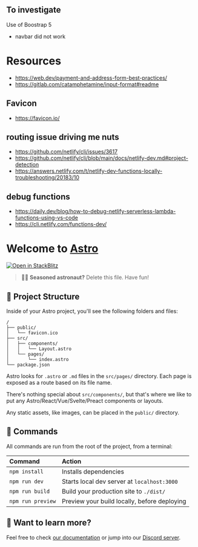 ## To investigate

Use of Boostrap 5 
- navbar did not work


# Resources

- https://web.dev/payment-and-address-form-best-practices/
- https://gitlab.com/catamphetamine/input-format#readme

## Favicon

- https://favicon.io/


## routing issue driving me nuts
- https://github.com/netlify/cli/issues/3617
- https://github.com/netlify/cli/blob/main/docs/netlify-dev.md#project-detection
- https://answers.netlify.com/t/netlify-dev-functions-locally-troubleshooting/20183/10


## debug functions
- https://daily.dev/blog/how-to-debug-netlify-serverless-lambda-functions-using-vs-code
- https://cli.netlify.com/functions-dev/

# Welcome to [Astro](https://astro.build)

[![Open in StackBlitz](https://developer.stackblitz.com/img/open_in_stackblitz.svg)](https://stackblitz.com/github/withastro/astro/tree/latest/examples/starter)

> 🧑‍🚀 **Seasoned astronaut?** Delete this file. Have fun!

## 🚀 Project Structure

Inside of your Astro project, you'll see the following folders and files:

```
/
├── public/
│   └── favicon.ico
├── src/
│   ├── components/
│   │   └── Layout.astro
│   └── pages/
│       └── index.astro
└── package.json
```

Astro looks for `.astro` or `.md` files in the `src/pages/` directory. Each page is exposed as a route based on its file name.

There's nothing special about `src/components/`, but that's where we like to put any Astro/React/Vue/Svelte/Preact components or layouts.

Any static assets, like images, can be placed in the `public/` directory.

## 🧞 Commands

All commands are run from the root of the project, from a terminal:

| Command           | Action                                       |
| :---------------- | :------------------------------------------- |
| `npm install`     | Installs dependencies                        |
| `npm run dev`     | Starts local dev server at `localhost:3000`  |
| `npm run build`   | Build your production site to `./dist/`      |
| `npm run preview` | Preview your build locally, before deploying |

## 👀 Want to learn more?

Feel free to check [our documentation](https://github.com/withastro/astro) or jump into our [Discord server](https://astro.build/chat).
